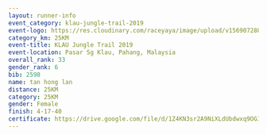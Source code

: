 ```yaml
---
layout: runner-info 
event_category: klau-jungle-trail-2019 
event-logo: https://res.cloudinary.com/raceyaya/image/upload/v1569072808/logo/klau-image_qwwxyw.png
category_km: 25KM 
event-title: KLAU Jungle Trail 2019 
event-location: Pasar Sg Klau, Pahang, Malaysia 
overall_rank: 33
gender_rank: 6
bib: 2598
name: tan hong lan
distance: 25KM
category: 25KM
gender: Female
finish: 4-17-40
certificate: https://drive.google.com/file/d/1Z4KN3sr2A9NiXLdUbdwxq9OG16Fj0Lmj/view?usp=sharing
---
```

